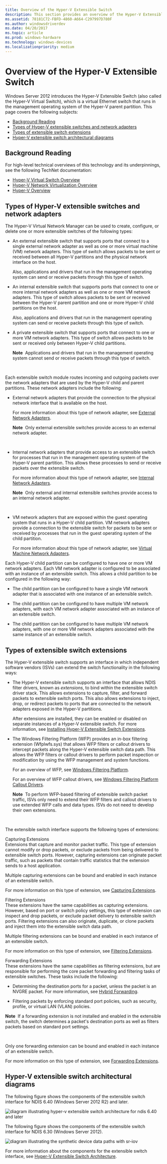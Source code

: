 ```yaml
---
title: Overview of the Hyper-V Extensible Switch
description: This section provides an overview of the Hyper-V Extensible Switch
ms.assetid: 78181C72-FBFD-4860-A664-C297997D780F
ms.author: windowsdriverdev
ms.date: 04/20/2017
ms.topic: article
ms.prod: windows-hardware
ms.technology: windows-devices
ms.localizationpriority: medium
---
```


# Overview of the Hyper-V Extensible Switch


Windows Server 2012 introduces the Hyper-V Extensible Switch (also called the Hyper-V Virtual Switch), which is a virtual Ethernet switch that runs in the management operating system of the Hyper-V parent partition. This page covers the following subjects:

-   [Background Reading](#background-reading)
-   [Types of Hyper-V extensible switches and network adapters](#types-of-hyper-v--extensible-switches-and-network-adapters)
-   [Types of extensible switch extensions](#types-of-extensible-switch-extensions)
-   [Hyper-V extensible switch architectural diagrams](#hyper-v-extensible-switch-architectural-diagrams)

## Background Reading


For high-level technical overviews of this technology and its underpinnings, see the following TechNet documentation:

-   [Hyper-V Virtual Switch Overview](http://technet.microsoft.com/library/hh831823.aspx)
-   [Hyper-V Network Virtualization Overview](http://technet.microsoft.com/library/jj134230.aspx)
-   [Hyper-V Overview](http://technet.microsoft.com/library/hh831531.aspx)

## Types of Hyper-V extensible switches and network adapters


The Hyper-V Virtual Network Manager can be used to create, configure, or delete one or more extensible switches of the following types:

-   An external extensible switch that supports ports that connect to a single external network adapter as well as one or more virtual machine (VM) network adapters. This type of switch allows packets to be sent or received between all Hyper-V partitions and the physical network interface on the host.

    Also, applications and drivers that run in the management operating system can send or receive packets through this type of switch.

-   An internal extensible switch that supports ports that connect to one or more internal network adapters as well as one or more VM network adapters. This type of switch allows packets to be sent or received between the Hyper-V parent partition and one or more Hyper-V child partitions on the host.

    Also, applications and drivers that run in the management operating system can send or receive packets through this type of switch.

-   A private extensible switch that supports ports that connect to one or more VM network adapters. This type of switch allows packets to be sent or received only between Hyper-V child partitions.

    **Note**  Applications and drivers that run in the management operating system cannot send or receive packets through this type of switch.

     

Each extensible switch module routes incoming and outgoing packets over the network adapters that are used by the Hyper-V child and parent partitions. These network adapters include the following:

-   External network adapters that provide the connection to the physical network interface that is available on the host.

    For more information about this type of network adapter, see [External Network Adapters](external-network-adapters.md).

    **Note**  Only external extensible switches provide access to an external network adapter.

     

-   Internal network adapters that provide access to an extensible switch for processes that run in the management operating system of the Hyper-V parent partition. This allows these processes to send or receive packets over the extensible switch.

    For more information about this type of network adapter, see [Internal Network Adapters](internal-network-adapters.md).

    **Note**  Only external and internal extensible switches provide access to an internal network adapter.

     

-   VM network adapters that are exposed within the guest operating system that runs in a Hyper-V child partition. VM network adapters provide a connection to the extensible switch for packets to be sent or received by processes that run in the guest operating system of the child partition.

    For more information about this type of network adapter, see [Virtual Machine Network Adapters](virtual-machine-network-adapters.md).

Each Hyper-V child partition can be configured to have one or more VM network adapters. Each VM network adapter is configured to be associated with an instance of an extensible switch. This allows a child partition to be configured in the following way:

-   The child partition can be configured to have a single VM network adapter that is associated with one instance of an extensible switch.

-   The child partition can be configured to have multiple VM network adapters, with each VM network adapter associated with an instance of an extensible switch.

-   The child partition can be configured to have multiple VM network adapters, with one or more VM network adapters associated with the same instance of an extensible switch.

## Types of extensible switch extensions


The Hyper-V extensible switch supports an interface in which independent software vendors (ISVs) can extend the switch functionality in the following ways:

-   The Hyper-V extensible switch supports an interface that allows NDIS filter drivers, known as *extensions*, to bind within the extensible switch driver stack. This allows extensions to capture, filter, and forward packets to extensible switch ports. This also allows extensions to inject, drop, or redirect packets to ports that are connected to the network adapters exposed in the Hyper-V partitions.

    After extensions are installed, they can be enabled or disabled on separate instances of a Hyper-V extensible switch. For more information, see [Installing Hyper-V Extensible Switch Extensions](installing-hyper-v-extensible-switch-extensions.md).

-   The Windows Filtering Platform (WFP) provides an in-box filtering extension (Wfplwfs.sys) that allows WFP filters or callout drivers to intercept packets along the Hyper-V extensible switch data path. This allows the WFP filters or callout drivers to perform packet inspection or modification by using the WFP management and system functions.

    For an overview of WFP, see [Windows Filtering Platform](porting-packet-processing-drivers-and-apps-to-wfp.md).

    For an overview of WFP callout drivers, see [Windows Filtering Platform Callout Drivers](windows-filtering-platform-callout-drivers2.md).

    **Note**  To perform WFP-based filtering of extensible switch packet traffic, ISVs only need to extend their WFP filters and callout drivers to use extended WFP calls and data types. ISVs do not need to develop their own extensions.

     

The extensible switch interface supports the following types of extensions:

<a href="" id="capturing-extensions"></a>Capturing Extensions  
Extensions that capture and monitor packet traffic. This type of extension cannot modify or drop packets, or exclude packets from being delivered to extensible switch ports. However, capturing extensions can originate packet traffic, such as packets that contain traffic statistics that the extension sends to a host application.

Multiple capturing extensions can be bound and enabled in each instance of an extensible switch.

For more information on this type of extension, see [Capturing Extensions](capturing-extensions.md).

<a href="" id="filtering-extensions"></a>Filtering Extensions  
These extensions have the same capabilities as capturing extensions. However, based on port or switch policy settings, this type of extension can inspect and drop packets, or exclude packet delivery to extensible switch ports. Filtering extensions can also originate, duplicate, or clone packets and inject them into the extensible switch data path.

Multiple filtering extensions can be bound and enabled in each instance of an extensible switch.

For more information on this type of extension, see [Filtering Extensions](filtering-extensions.md).

<a href="" id="forwarding-extensions"></a>Forwarding Extensions  
These extensions have the same capabilities as filtering extensions, but are responsible for performing the core packet forwarding and filtering tasks of extensible switches. These tasks include the following:

-   Determining the destination ports for a packet, unless the packet is an NVGRE packet. For more information, see [Hybrid Forwarding](hybrid-forwarding.md).

-   Filtering packets by enforcing standard port policies, such as security, profile, or virtual LAN (VLAN) policies.

**Note**  If a forwarding extension is not installed and enabled in the extensible switch, the switch determines a packet's destination ports as well as filters packets based on standard port settings.

 

Only one forwarding extension can be bound and enabled in each instance of an extensible switch.

For more information on this type of extension, see [Forwarding Extensions](filtering-extensions.md).

## Hyper-V extensible switch architectural diagrams


The following figure shows the components of the extensible switch interface for NDIS 6.40 (Windows Server 2012 R2) and later.

![diagram illustrating hyper\-v extensible switch architecture for ndis 6.40 and later](images/vswitcharchitecture-ndis640.png)

The following figure shows the components of the extensible switch interface for NDIS 6.30 (Windows Server 2012).

![diagram illustrating the synthetic device data paths with sr-iov](images/vswitcharchitecture.png)

For more information about the components for the extensible switch interface, see [Hyper-V Extensible Switch Architecture](hyper-v-extensible-switch-architecture.md).

 

 





